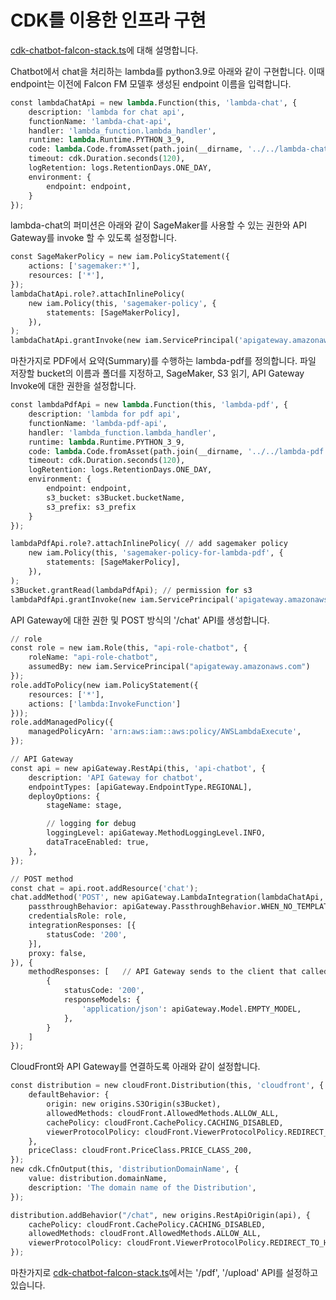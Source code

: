 # CDK를 이용한 인프라 구현

[cdk-chatbot-falcon-stack.ts](./lib/cdk-chatbot-falcon-stack.ts)에 대해 설명합니다.

Chatbot에서 chat을 처리하는 lambda를 python3.9로 아래와 같이 구현합니다. 이때 endpoint는 이전에 Falcon FM 모델후 생성된 endpoint 이름을 입력합니다.

```python
const lambdaChatApi = new lambda.Function(this, 'lambda-chat', {
    description: 'lambda for chat api',
    functionName: 'lambda-chat-api',
    handler: 'lambda_function.lambda_handler',
    runtime: lambda.Runtime.PYTHON_3_9,
    code: lambda.Code.fromAsset(path.join(__dirname, '../../lambda-chat')),
    timeout: cdk.Duration.seconds(120),
    logRetention: logs.RetentionDays.ONE_DAY,
    environment: {
        endpoint: endpoint,
    }
});
```

lambda-chat의 퍼미션은 아래와 같이 SageMaker를 사용할 수 있는 권한와 API Gateway를 invoke 할 수 있도록 설정합니다.

```python
const SageMakerPolicy = new iam.PolicyStatement({  
    actions: ['sagemaker:*'],
    resources: ['*'],
});
lambdaChatApi.role?.attachInlinePolicy(
    new iam.Policy(this, 'sagemaker-policy', {
        statements: [SageMakerPolicy],
    }),
);
lambdaChatApi.grantInvoke(new iam.ServicePrincipal('apigateway.amazonaws.com'));  
```

마찬가지로 PDF에서 요약(Summary)를 수행하는 lambda-pdf를 정의합니다. 파일 저장할 bucket의 이름과 폴더를 지정하고, SageMaker, S3 읽기, API Gateway Invoke에 대한 권한을 설정합니다. 

```python
const lambdaPdfApi = new lambda.Function(this, 'lambda-pdf', {
    description: 'lambda for pdf api',
    functionName: 'lambda-pdf-api',
    handler: 'lambda_function.lambda_handler',
    runtime: lambda.Runtime.PYTHON_3_9,
    code: lambda.Code.fromAsset(path.join(__dirname, '../../lambda-pdf')),
    timeout: cdk.Duration.seconds(120),
    logRetention: logs.RetentionDays.ONE_DAY,
    environment: {
        endpoint: endpoint,
        s3_bucket: s3Bucket.bucketName,
        s3_prefix: s3_prefix
    }
});

lambdaPdfApi.role?.attachInlinePolicy( // add sagemaker policy
    new iam.Policy(this, 'sagemaker-policy-for-lambda-pdf', {
        statements: [SageMakerPolicy],
    }),
);
s3Bucket.grantRead(lambdaPdfApi); // permission for s3
lambdaPdfApi.grantInvoke(new iam.ServicePrincipal('apigateway.amazonaws.com'));
```

API Gateway에 대한 권한 및 POST 방식의 '/chat' API를 생성합니다.

```python
// role
const role = new iam.Role(this, "api-role-chatbot", {
    roleName: "api-role-chatbot",
    assumedBy: new iam.ServicePrincipal("apigateway.amazonaws.com")
});
role.addToPolicy(new iam.PolicyStatement({
    resources: ['*'],
    actions: ['lambda:InvokeFunction']
}));
role.addManagedPolicy({
    managedPolicyArn: 'arn:aws:iam::aws:policy/AWSLambdaExecute',
});

// API Gateway
const api = new apiGateway.RestApi(this, 'api-chatbot', {
    description: 'API Gateway for chatbot',
    endpointTypes: [apiGateway.EndpointType.REGIONAL],
    deployOptions: {
        stageName: stage,

        // logging for debug
        loggingLevel: apiGateway.MethodLoggingLevel.INFO,
        dataTraceEnabled: true,
    },
});

// POST method
const chat = api.root.addResource('chat');
chat.addMethod('POST', new apiGateway.LambdaIntegration(lambdaChatApi, {
    passthroughBehavior: apiGateway.PassthroughBehavior.WHEN_NO_TEMPLATES,
    credentialsRole: role,
    integrationResponses: [{
        statusCode: '200',
    }],
    proxy: false,
}), {
    methodResponses: [   // API Gateway sends to the client that called a method.
        {
            statusCode: '200',
            responseModels: {
                'application/json': apiGateway.Model.EMPTY_MODEL,
            },
        }
    ]
});
```


CloudFront와 API Gateway를 연결하도록 아래와 같이 설정합니다.

```python
const distribution = new cloudFront.Distribution(this, 'cloudfront', {
    defaultBehavior: {
        origin: new origins.S3Origin(s3Bucket),
        allowedMethods: cloudFront.AllowedMethods.ALLOW_ALL,
        cachePolicy: cloudFront.CachePolicy.CACHING_DISABLED,
        viewerProtocolPolicy: cloudFront.ViewerProtocolPolicy.REDIRECT_TO_HTTPS,
    },
    priceClass: cloudFront.PriceClass.PRICE_CLASS_200,
});
new cdk.CfnOutput(this, 'distributionDomainName', {
    value: distribution.domainName,
    description: 'The domain name of the Distribution',
});

distribution.addBehavior("/chat", new origins.RestApiOrigin(api), {
    cachePolicy: cloudFront.CachePolicy.CACHING_DISABLED,
    allowedMethods: cloudFront.AllowedMethods.ALLOW_ALL,
    viewerProtocolPolicy: cloudFront.ViewerProtocolPolicy.REDIRECT_TO_HTTPS,
});
```

마찬가지로 [cdk-chatbot-falcon-stack.ts](./cdk-chatbot-falcon/lib/cdk-chatbot-falcon-stack.ts)에서는 '/pdf', '/upload' API를 설정하고 있습니다.




